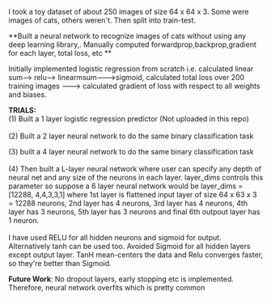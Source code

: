 I took a toy dataset of about 250 images of size 64 x 64 x 3. Some were images of cats, others weren't. Then split into train-test. 

**Built a neural network to recognize images of cats without using any deep learning library,. Manually computed forwardprop,backprop,gradient for each layer, total loss, etc **

Initially implemented logistic regression from scratch i.e. calculated linear sum--> relu--> linearmsum--->sigmoid, calculated total loss over 200 training images ---> calculated gradient of loss with respect to all weights and biases. 

**TRIALS:**<br>
(1) Built a 1 layer logistic regression predictor (Not uploaded in this repo)
<br> 
<br>
(2) Built a 2 layer neural network to do the same binary classification task 
<br>

(3) built a 4 layer neural network to do the same binary classification task
<br>
<br>
(4) Then built a L-layer neural network where user can specify any depth of neural net and any size of the neurons in each layer. layer_dims controls this parameter so suppose a 6 layer neural network would be layer_dims = [12288, 4,4,3,3,1] where 1st layer is flattened input layer of size 64 x 63 x 3 = 12288 neurons, 2nd layer has 4 neurons, 3rd layer has 4 neurons, 4th layer has 3 neurons, 5th layer has 3 neurons and final 6th outpout layer has 1 neuron.<br>
<br>
I have used RELU for all hidden neurons and sigmoid for output. Alternatively tanh can be used too. Avoided Sigmoid for all hidden layers except output layer. TanH mean-centers the data and Relu converges faster, so they're better than Sigmoid. 

**Future Work**: No dropout layers, early stopping etc is implemented. Therefore, neural network overfits which is pretty common
